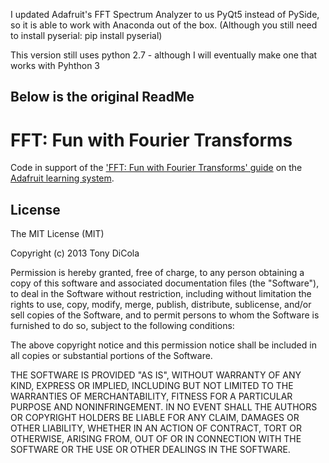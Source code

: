 I updated Adafruit's FFT Spectrum Analyzer to us PyQt5 instead of PySide, so it is able to work with Anaconda out of the box.  (Although you still need to install pyserial: pip install pyserial)

This version still uses python 2.7 - although I will eventually make one that works with Pyhthon 3

## Below is the original ReadMe

# FFT: Fun with Fourier Transforms

Code in support of the ['FFT: Fun with Fourier Transforms' guide](http://learn.adafruit.com/fft-fun-with-fourier-transforms) on the [Adafruit learning system](http://learn.adafruit.com/).

## License

The MIT License (MIT)

Copyright (c) 2013 Tony DiCola

Permission is hereby granted, free of charge, to any person obtaining a copy
of this software and associated documentation files (the "Software"), to deal
in the Software without restriction, including without limitation the rights
to use, copy, modify, merge, publish, distribute, sublicense, and/or sell
copies of the Software, and to permit persons to whom the Software is
furnished to do so, subject to the following conditions:

The above copyright notice and this permission notice shall be included in
all copies or substantial portions of the Software.

THE SOFTWARE IS PROVIDED "AS IS", WITHOUT WARRANTY OF ANY KIND, EXPRESS OR
IMPLIED, INCLUDING BUT NOT LIMITED TO THE WARRANTIES OF MERCHANTABILITY,
FITNESS FOR A PARTICULAR PURPOSE AND NONINFRINGEMENT. IN NO EVENT SHALL THE
AUTHORS OR COPYRIGHT HOLDERS BE LIABLE FOR ANY CLAIM, DAMAGES OR OTHER
LIABILITY, WHETHER IN AN ACTION OF CONTRACT, TORT OR OTHERWISE, ARISING FROM,
OUT OF OR IN CONNECTION WITH THE SOFTWARE OR THE USE OR OTHER DEALINGS IN
THE SOFTWARE.

